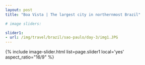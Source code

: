 ```yaml
---
layout: post
title: "Boa Vista | The largest city in northernmost Brazil"

# image sliders:

slider1:
- url: /img/travel/brazil/sao-paulo/day-3/img1.JPG
---
```


{% include image-slider.html list=page.slider1 local='yes' aspect_ratio="16/9" %}
<p align="center"><i></i></p>
